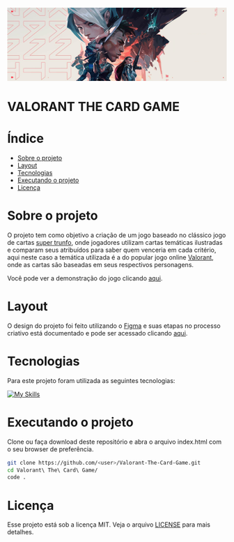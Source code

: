 ![valorant banner](./assets/images/valorant%20banner2.png "Valorant Banner")

<h1>VALORANT THE CARD GAME</h1>

<h1>Índice</h1>

- [Sobre o projeto](#sobre-o-projeto)
- [Layout](#layout)
- [Tecnologias](#tecnologias)
- [Executando o projeto](#executando-o-projeto)
- [Licença](#licença)

# Sobre o projeto

O projeto tem como objetivo a criação de um jogo baseado no clássico jogo de cartas [super trunfo](https://pt.wikipedia.org/wiki/Super_Trunfo), onde jogadores utilizam cartas temáticas ilustradas e comparam seus atribuídos para saber quem venceria em cada critério, aqui neste caso a temática utilizada é a do popular jogo online [Valorant](https://playvalorant.com/pt-br/), onde as cartas são baseadas em seus respectivos personagens.

Você pode ver a demonstração do jogo clicando [aqui](https://jefersonsilva01.github.io/Valorant-The-Card-Game/).

# Layout

O design do projeto foi feito utilizando o [Figma](https://www.figma.com/) e suas etapas no processo criativo está documentado e pode ser acessado clicando [aqui](https://www.figma.com/file/Axh7rQRFZNxosyKM2EiIa1/VALORANT---THE-CARD-GAME?type=design&node-id=2-4&mode=design).

# Tecnologias

Para este projeto foram utilizada as seguintes tecnologias:

[![My Skills](https://skillicons.dev/icons?i=vscode,bash,html,css,js,git,github,figma,jasmine)](https://skillicons.dev)

# Executando o projeto

Clone ou faça download deste repositório e abra o arquivo index.html com o seu browser de preferência.

```bash
git clone https://github.com/<user>/Valorant-The-Card-Game.git
cd Valorant\ The\ Card\ Game/
code .
```

# Licença

Esse projeto está sob a licença MIT. Veja o arquivo [LICENSE](https://github.com/jefersonsilva01/Valorant-The-Card-Game/blob/main/LICENSE) para mais detalhes.

